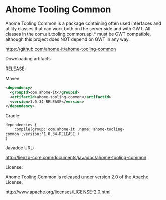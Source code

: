 Ahome Tooling Common
======

Ahome Tooling Common is a package containing often used interfaces and utility classes that can work both on the server side and with GWT. All classes in the com.ait.tooling.common.api.* must be GWT compatible, although this project does NOT depend on GWT in any way.

https://github.com/ahome-it/ahome-tooling-common

Downloading artifacts

RELEASE:

Maven:
```xml
<dependency>
  <groupId>com.ahome-it</groupId>
  <artifactId>ahome-tooling-common</artifactId>
  <version>1.0.34-RELEASE</version>
</dependency>
```
Gradle:
```
dependencies {
    compile(group:'com.ahome-it',name:'ahome-tooling-common',version:'1.0.34-RELEASE')
}
```
Javadoc URL:

http://lienzo-core.com/documents/javadoc/ahome-tooling-common

License:

Ahome Tooling Common is released under version 2.0 of the Apache License.

http://www.apache.org/licenses/LICENSE-2.0.html
